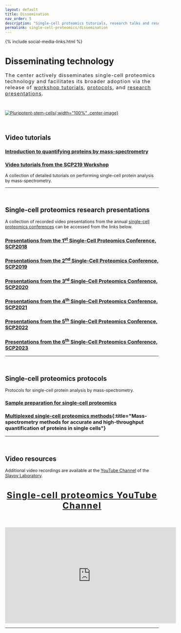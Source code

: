 ```yaml
---
layout: default
title: Dissemination
nav_order: 5
description: "Single-cell proteomics tutorials, research talks and resources"
permalink: single-cell-proteomics/dissemination
---
```

{% include social-media-links.html %}

# Disseminating technology
<div style="font-size:16px; font-weight: 400; letter-spacing: 1.3px;">
The center actively disseminates single-cell proteomics technology and facilitates its broader adoption via the release of <a href="http://workshop2019.single-cell.net">workshop tutorials</a>, <a href="https://scope2.slavovlab.net/mass-spec/protocol">protocols</a>, and <a href="http://youtube.single-cell.net">research presentations</a>.
</div>

&nbsp;


[![Pluripotent-stem-cells]({{site.baseurl}}/single-cell-proteomics/micrographs/Pluripotent-stem-cell.jpg){:width="100%" .center-image}]({{site.baseurl}}/single-cell-proteomics/micrographs/Pluripotent-stem-cell-large.jpg)

&nbsp;


## Video tutorials
### [Introduction to quantifying proteins by mass-spectrometry](https://youtu.be/P0-_gDUNikc)

### [Video tutorials from the SCP219 Workshop](https://www.youtube.com/playlist?list=PLHLRxq8iKFsLJey2MshSlUhg1lGAj0dLW)
A collection of detailed tutorials on performing single-cell protein analysis by mass-spectrometry.

---

&nbsp;


## Single-cell proteomics research presentations
A collection of recorded video presentations from the annual [single-cell proteomics conferences](https://single-cell.net/) can be accessed from the links below.

### [Presentations from the 1<sup>st</sup> Single-Cell Proteomics Conference, SCP2018](https://www.youtube.com/playlist?list=PLHLRxq8iKFsK-F_1832c1TLT2Qc4Fo4DB)

### [Presentations from the 2<sup>nd</sup> Single-Cell Proteomics Conference, SCP2019](https://www.youtube.com/playlist?list=PLHLRxq8iKFsJxMcKhguyKMSI7vaIYTYsV)

### [Presentations from the 3<sup>rd</sup> Single-Cell Proteomics Conference, SCP2020](http://scp2020videos.single-cell.net)

### [Presentations from the 4<sup>th</sup> Single-Cell Proteomics Conference, SCP2021](http://scp2021videos.single-cell.net)

### [Presentations from the 5<sup>th</sup> Single-Cell Proteomics Conference, SCP2022](https://www.youtube.com/playlist?list=PLHLRxq8iKFsIeX3bWTaf48CJnm_QGzica)


### [Presentations from the 6<sup>th</sup> Single-Cell Proteomics Conference, SCP2023](https://www.youtube.com/playlist?list=PLHLRxq8iKFsKgNeuza5IWg8_WvGeicyTW)


---

&nbsp;


## Single-cell proteomics protocols
Protocols for single-cell protein analysis by mass-spectrometry.

### [Sample preparation for single-cell proteomics](https://scp.slavovlab.net/sample-preparation)

### [Multiplexed single-cell proteomics methods](https://scp.slavovlab.net/methods){:title="Mass-spectrometry methods for accurate and high-throughput quantification of proteins in single cells"}

---

&nbsp;


## Video resources
Additional video recordings are available at the [YouTube Channel](https://www.youtube.com/c/NikolaiSlavovResearch) of the [Slavov Laboratory](https://slavovlab.net).


<h2 style="letter-spacing: 2px; font-size: 28px; text-align: center;" id="single-cell-proteomics-videos">
<a href="https://www.youtube.com/c/NikolaiSlavovResearch">Single-cell proteomics YouTube Channel</a>
</h2>

&nbsp;

<div style="text-align: center;">
<iframe width="560" height="315" src="https://www.youtube.com/embed/NNLh4nE687I" frameborder="0" allow="accelerometer; autoplay; encrypted-media; gyroscope; picture-in-picture" allowfullscreen></iframe>
</div>


------------
